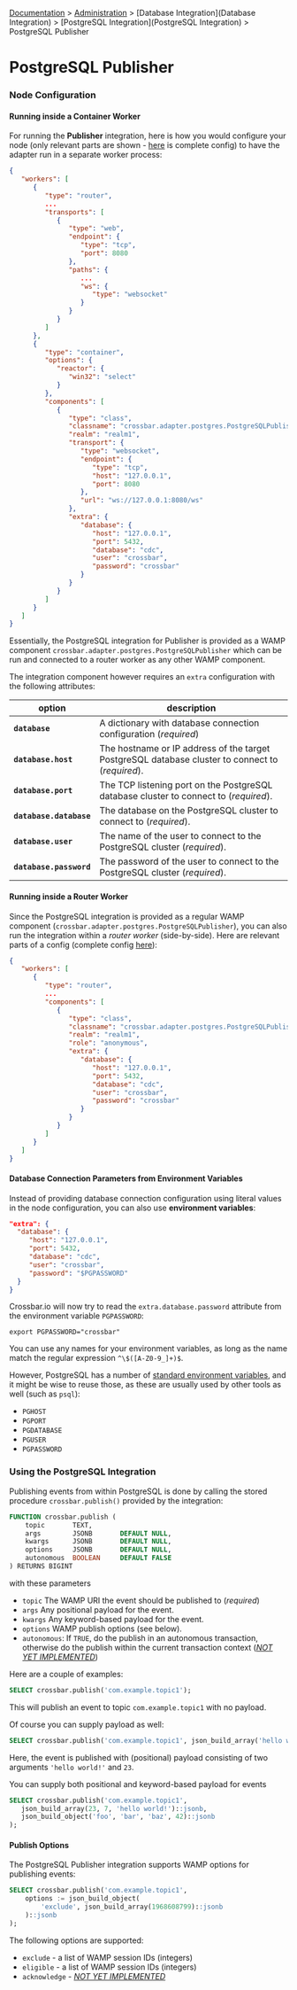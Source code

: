 [Documentation](.) > [Administration](Administration) > [Database Integration](Database Integration) > [PostgreSQL Integration](PostgreSQL Integration) > PostgreSQL Publisher

# PostgreSQL Publisher

### Node Configuration

#### Running inside a Container Worker

For running the **Publisher** integration, here is how you would configure your node (only relevant parts are shown - [here](https://github.com/crossbario/crossbarexamples/blob/master/database/postgresql/publisher/.crossbar/config_using_container.json) is complete config) to have the adapter run in a separate worker process:

```json
{
   "workers": [
      {
         "type": "router",
         ...
         "transports": [
            {
               "type": "web",
               "endpoint": {
                  "type": "tcp",
                  "port": 8080
               },
               "paths": {
                  ...
                  "ws": {
                     "type": "websocket"
                  }
               }
            }
         ]
      },
      {
         "type": "container",
         "options": {
            "reactor": {
               "win32": "select"
            }
         },
         "components": [
            {
               "type": "class",
               "classname": "crossbar.adapter.postgres.PostgreSQLPublisher",
               "realm": "realm1",
               "transport": {
                  "type": "websocket",
                  "endpoint": {
                     "type": "tcp",
                     "host": "127.0.0.1",
                     "port": 8080
                  },
                  "url": "ws://127.0.0.1:8080/ws"
               },
               "extra": {
                  "database": {
                     "host": "127.0.0.1",
                     "port": 5432,
                     "database": "cdc",
                     "user": "crossbar",
                     "password": "crossbar"
                  }
               }
            }
         ]
      }
   ]
}
```

Essentially, the PostgreSQL integration for Publisher is provided as a WAMP component `crossbar.adapter.postgres.PostgreSQLPublisher` which can be run and connected to a router worker as any other WAMP component.

The integration component however requires an `extra` configuration with the following attributes:

option | description
---|---
**`database`** | A dictionary with database connection configuration (*required*)
**`database.host`** | The hostname or IP address of the target PostgreSQL database cluster to connect to (*required*).
**`database.port`** | The TCP listening port on the PostgreSQL database cluster to connect to (*required*).
**`database.database`** | The database on the PostgreSQL cluster to connect to (*required*).
**`database.user`** | The name of the user to connect to the PostgreSQL cluster (*required*).
**`database.password`** | The password of the user to connect to the PostgreSQL cluster (*required*).


#### Running inside a Router Worker

Since the PostgreSQL integration is provided as a regular WAMP component (`crossbar.adapter.postgres.PostgreSQLPublisher`), you can also run the integration within a *router worker* (side-by-side). Here are relevant parts of a config (complete config [here](https://github.com/crossbario/crossbarexamples/blob/master/database/postgresql/publisher/.crossbar/config.json)):

```json
{
   "workers": [
      {
         "type": "router",
         ...
         "components": [
            {
               "type": "class",
               "classname": "crossbar.adapter.postgres.PostgreSQLPublisher",
               "realm": "realm1",
               "role": "anonymous",
               "extra": {
                  "database": {
                     "host": "127.0.0.1",
                     "port": 5432,
                     "database": "cdc",
                     "user": "crossbar",
                     "password": "crossbar"
                  }
               }
            }
         ]
      }
   ]
}
```

#### Database Connection Parameters from Environment Variables

Instead of providing database connection configuration using literal values in the node configuration, you can also use **environment variables**:

```json
"extra": {
  "database": {
     "host": "127.0.0.1",
     "port": 5432,
     "database": "cdc",
     "user": "crossbar",
     "password": "$PGPASSWORD"
  }
}
```

Crossbar.io will now try to read the `extra.database.password` attribute from the environment variable `PGPASSWORD`:

```console
export PGPASSWORD="crossbar"
```

You can use any names for your environment variables, as long as the name match the regular expression `^\$([A-Z0-9_]+)$`.

However, PostgreSQL has a number of [standard environment variables](http://www.postgresql.org/docs/current/static/libpq-envars.html), and it might be wise to reuse those, as these are usually used by other tools as well (such as `psql`):

* `PGHOST`
* `PGPORT`
* `PGDATABASE`
* `PGUSER`
* `PGPASSWORD`


### Using the PostgreSQL Integration

Publishing events from within PostgreSQL is done by calling the stored procedure `crossbar.publish()` provided by the integration:

```sql
FUNCTION crossbar.publish (
    topic       TEXT,
    args        JSONB       DEFAULT NULL,
    kwargs      JSONB       DEFAULT NULL,
    options     JSONB       DEFAULT NULL,
    autonomous  BOOLEAN     DEFAULT FALSE
) RETURNS BIGINT
```

with these parameters

* `topic` The WAMP URI the event should be published to (*required*)
* `args` Any positional payload for the event.
* `kwargs` Any keyword-based payload for the event.
* `options` WAMP publish options (see below).
* `autonomous`: If `TRUE`, do the publish in an autonomous transaction, otherwise do the publish within the current transaction context (*[NOT YET IMPLEMENTED](https://github.com/crossbario/crossbar/issues/223)*)

Here are a couple of examples:

```sql
SELECT crossbar.publish('com.example.topic1');
```

This will publish an event to topic `com.example.topic1` with no payload.

Of course you can supply payload as well:

```sql
SELECT crossbar.publish('com.example.topic1', json_build_array('hello world!', 23)::jsonb);
```

Here, the event is published with (positional) payload consisting of two arguments `'hello world!'` and `23`.

You can supply both positional and keyword-based payload for events

```sql
SELECT crossbar.publish('com.example.topic1',
   json_build_array(23, 7, 'hello world!')::jsonb,
   json_build_object('foo', 'bar', 'baz', 42)::jsonb
);
```

#### Publish Options

The PostgreSQL Publisher integration supports WAMP options for publishing events:

```sql
SELECT crossbar.publish('com.example.topic1',
    options := json_build_object(
        'exclude', json_build_array(1968608799)::jsonb
    )::jsonb
);
```

The following options are supported:

* `exclude` - a list of WAMP session IDs (integers)
* `eligible` - a list of WAMP session IDs (integers)
* `acknowledge` - *[NOT YET IMPLEMENTED](https://github.com/crossbario/crossbar/issues/357)*
